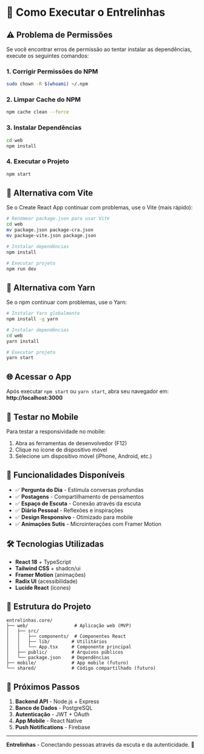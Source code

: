 # 🚀 Como Executar o Entrelinhas

## ⚠️ Problema de Permissões

Se você encontrar erros de permissão ao tentar instalar as dependências, execute os seguintes comandos:

### 1. Corrigir Permissões do NPM
```bash
sudo chown -R $(whoami) ~/.npm
```

### 2. Limpar Cache do NPM
```bash
npm cache clean --force
```

### 3. Instalar Dependências
```bash
cd web
npm install
```

### 4. Executar o Projeto
```bash
npm start
```

## 🔄 Alternativa com Vite

Se o Create React App continuar com problemas, use o Vite (mais rápido):

```bash
# Renomear package.json para usar Vite
cd web
mv package.json package-cra.json
mv package-vite.json package.json

# Instalar dependências
npm install

# Executar projeto
npm run dev
```

## 🔄 Alternativa com Yarn

Se o npm continuar com problemas, use o Yarn:

```bash
# Instalar Yarn globalmente
npm install -g yarn

# Instalar dependências
cd web
yarn install

# Executar projeto
yarn start
```

## 🌐 Acessar o App

Após executar `npm start` ou `yarn start`, abra seu navegador em:
**http://localhost:3000**

## 📱 Testar no Mobile

Para testar a responsividade no mobile:
1. Abra as ferramentas de desenvolvedor (F12)
2. Clique no ícone de dispositivo móvel
3. Selecione um dispositivo móvel (iPhone, Android, etc.)

## 🎨 Funcionalidades Disponíveis

- ✅ **Pergunta do Dia** - Estimula conversas profundas
- ✅ **Postagens** - Compartilhamento de pensamentos
- ✅ **Espaço de Escuta** - Conexão através da escuta
- ✅ **Diário Pessoal** - Reflexões e inspirações
- ✅ **Design Responsivo** - Otimizado para mobile
- ✅ **Animações Sutis** - Microinterações com Framer Motion

## 🛠️ Tecnologias Utilizadas

- **React 18** + TypeScript
- **Tailwind CSS** + shadcn/ui
- **Framer Motion** (animações)
- **Radix UI** (acessibilidade)
- **Lucide React** (ícones)

## 📁 Estrutura do Projeto

```
entrelinhas.core/
├── web/                 # Aplicação web (MVP)
│   ├── src/
│   │   ├── components/  # Componentes React
│   │   ├── lib/        # Utilitários
│   │   └── App.tsx     # Componente principal
│   ├── public/         # Arquivos públicos
│   └── package.json    # Dependências
├── mobile/             # App mobile (futuro)
└── shared/             # Código compartilhado (futuro)
```

## 🎯 Próximos Passos

1. **Backend API** - Node.js + Express
2. **Banco de Dados** - PostgreSQL
3. **Autenticação** - JWT + OAuth
4. **App Mobile** - React Native
5. **Push Notifications** - Firebase

---

**Entrelinhas** - Conectando pessoas através da escuta e da autenticidade. 💜
